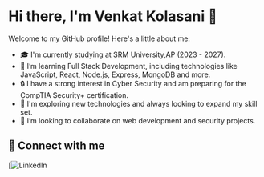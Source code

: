 # Hi there, I'm Venkat Kolasani 👋

Welcome to my GitHub profile! Here's a little about me:

- 🎓 I'm currently studying at SRM University,AP (2023 - 2027).
- 🌱 I’m learning Full Stack Development, including technologies like JavaScript, React, Node.js, Express, MongoDB and more.
- 🔒 I have a strong interest in Cyber Security and am preparing for the CompTIA Security+ certification.
- 🚀 I'm exploring new technologies and always looking to expand my skill set.
- 🤝 I’m looking to collaborate on web development and security projects.

## 🔗 Connect with me

[![LinkedIn](https://www.linkedin.com/in/kolasani-venkat/)


<!-- Add more sections as needed -->
